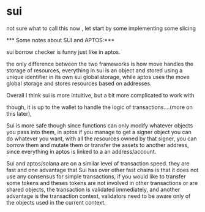 # sui
not sure what to call this now , let start by some implementing some slicing 


*** Some notes about SUI and APTOS:***

sui borrow checker is funny just like in aptos.


the only difference between the two frameworks is how move handles the storage of resources, everything in sui is an object and stored using a unique identifier in its own sui global storage, while aptos uses the move global storage and stores resources based on addresses.


Overall I think sui is more intuitive, but a bit more complicated to work with 

though, it is up to the wallet to handle the logic of transactions....(more on this later),

Sui is more safe though since functions can only modify whatever objects you pass into them, in aptos if you manage to get a signer object you can do whatever you want, with all the resources owned by that signer, you can borrow them and mutate them or transfer the assets to another address, since everything in aptos is linked to a an address/account.


Sui and aptos/solana are on a similar level of transaction speed. they are fast and one advantage that Sui has over other fast chains is that it does not use any consensus for simple transactions, if you would like to transfer some tokens and theses tokens are not involved in other transactions or are shared objects, the transaction is validated immediately, and another advantage is the transaction context, validators need to be aware only of the objects used in the current context.


